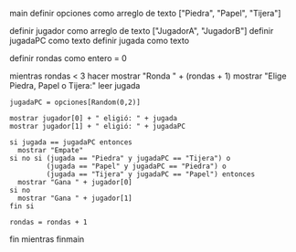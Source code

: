main
  definir opciones como arreglo de texto ["Piedra", "Papel", "Tijera"]

  definir jugador como arreglo de texto ["JugadorA", "JugadorB"]
  definir jugadaPC como texto
  definir jugada como texto

  definir rondas como entero = 0

  mientras rondas < 3 hacer
    mostrar "Ronda " + (rondas + 1)
    mostrar "Elige Piedra, Papel o Tijera:"
    leer jugada

    jugadaPC = opciones[Random(0,2)]

    mostrar jugador[0] + " eligió: " + jugada
    mostrar jugador[1] + " eligió: " + jugadaPC

    si jugada == jugadaPC entonces
      mostrar "Empate"
    si no si (jugada == "Piedra" y jugadaPC == "Tijera") o
             (jugada == "Papel" y jugadaPC == "Piedra") o
             (jugada == "Tijera" y jugadaPC == "Papel") entonces
      mostrar "Gana " + jugador[0]
    si no
      mostrar "Gana " + jugador[1]
    fin si

    rondas = rondas + 1
  fin mientras
finmain
